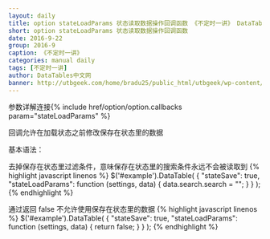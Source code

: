 ```yaml
---
layout: daily
title: option stateLoadParams 状态读取数据操作回调函数 《不定时一讲》 DataTables中文网
short: option stateLoadParams 状态读取数据操作回调函数
date: 2016-9-22
group: 2016-9
caption: 《不定时一讲》
categories: manual daily
tags: [不定时一讲]
author: DataTables中文网
banner: http://utbgeek.com/home/bradu25/public_html/utbgeek/wp-content/uploads/2016/03/central-intelligence-movie-poster.jpg
---
```

参数详解连接{% include href/option/option.callbacks param="stateLoadParams" %}

回调允许在加载状态之前修改保存在状态里的数据
<!--more-->

基本语法：

去掉保存在状态里过滤条件，意味保存在状态里的搜索条件永远不会被读取到
{% highlight javascript linenos %}
$('#example').DataTable( {
  "stateSave": true,
  "stateLoadParams": function (settings, data) {
    data.search.search = "";
  }
} );
{% endhighlight %}

通过返回 false 不允许使用保存在状态里的数据
{% highlight javascript linenos %}
$('#example').DataTable( {
  "stateSave": true,
  "stateLoadParams": function (settings, data) {
    return false;
  }
} );
{% endhighlight %}
